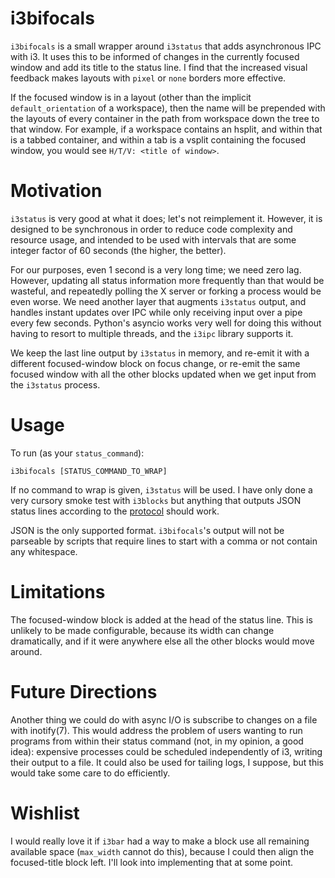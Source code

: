# i3bifocals

`i3bifocals` is a small wrapper around `i3status` that adds asynchronous
IPC with i3. It uses this to be informed of changes in the currently
focused window and add its title to the status line. I find that the
increased visual feedback makes layouts with `pixel` or `none` borders
more effective.

If the focused window is in a layout (other than the implicit
`default_orientation` of a workspace), then the name will be prepended
with the layouts of every container in the path from workspace down the
tree to that window. For example, if a workspace contains an hsplit, and
within that is a tabbed container, and within a tab is a vsplit
containing the focused window, you would see `H/T/V: <title of window>`.

# Motivation

`i3status` is very good at what it does; let's not reimplement it.
However, it is designed to be synchronous in order to reduce code
complexity and resource usage, and intended to be used with intervals
that are some integer factor of 60 seconds (the higher, the better).

For our purposes, even 1 second is a very long time; we need zero lag.
However, updating all status information more frequently than that would
be wasteful, and repeatedly polling the X server or forking a process
would be even worse. We need another layer that augments `i3status`
output, and handles instant updates over IPC while only receiving input
over a pipe every few seconds. Python's asyncio works very well for
doing this without having to resort to multiple threads, and the
`i3ipc` library supports it.

We keep the last line output by `i3status` in memory, and re-emit it
with a different focused-window block on focus change, or re-emit the
same focused window with all the other blocks updated when we get input
from the `i3status` process.

# Usage

To run (as your `status_command`):

    i3bifocals [STATUS_COMMAND_TO_WRAP]

If no command to wrap is given, `i3status` will be used. I have only
done a very cursory smoke test with `i3blocks` but anything that outputs
JSON status lines according to the
[protocol](https://i3wm.org/docs/i3bar-protocol.html) should work.

JSON is the only supported format. `i3bifocals`'s output will not be
parseable by scripts that require lines to start with a comma or not
contain any whitespace.

# Limitations

The focused-window block is added at the head of the status line. This
is unlikely to be made configurable, because its width can change
dramatically, and if it were anywhere else all the other blocks would
move around.

# Future Directions

Another thing we could do with async I/O is subscribe to changes on a
file with inotify(7). This would address the problem of users wanting
to run programs from within their status command (not, in my opinion,
a good idea): expensive processes could be scheduled independently of
i3, writing their output to a file. It could also be used for tailing
logs, I suppose, but this would take some care to do efficiently.

# Wishlist

I would really love it if `i3bar` had a way to make a block use all
remaining available space (`max_width` cannot do this), because I could
then align the focused-title block left. I'll look into implementing
that at some point.
